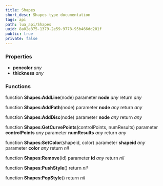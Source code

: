 ```yaml
---
title: Shapes
short_desc: Shapes type documentation
tags: api
path: lua_api/Shapes
uuid: 8a02e875-1379-2e59-9778-95b466dd201f
public: true
private: false
---
```




### Properties

* **pencolor** *any* 
* **thickness** *any* 

### Functions

function **Shapes:AddLine**(node)
  parameter **node** *any*
  return *any*

function **Shapes:AddPath**(node)
  parameter **node** *any*
  return *any*

function **Shapes:AddDisc**(node)
  parameter **node** *any*
  return *any*

function **Shapes:GetCurvePoints**(controlPoints, numResults)
  parameter **controlPoints** *any*
  parameter **numResults** *any*
  return *any*

function **Shapes:SetColor**(shapeid, color)
  parameter **shapeid** *any*
  parameter **color** *any*
  return *nil*

function **Shapes:Remove**(id)
  parameter **id** *any*
  return *nil*

function **Shapes:PushStyle**()
  return *nil*

function **Shapes:PopStyle**()
  return *nil*

